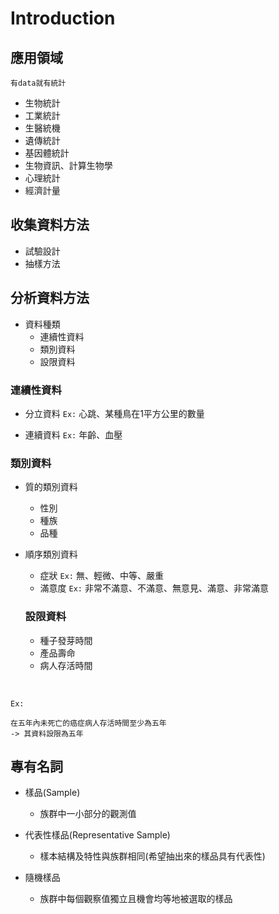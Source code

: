 # Introduction

## 應用領域
`有data就有統計`
- 生物統計
- 工業統計
- 生醫統機
- 遺傳統計
- 基因體統計
- 生物資訊、計算生物學
- 心理統計
- 經濟計量

## 收集資料方法
- 試驗設計
- 抽樣方法

## 分析資料方法
- 資料種類
  - 連續性資料
  - 類別資料
  - 設限資料

### 連續性資料
- 分立資料
`Ex:` 心跳、某種鳥在1平方公里的數量

- 連續資料
`Ex:` 年齡、血壓

### 類別資料
- 質的類別資料
  - 性別
  - 種族
  - 品種

- 順序類別資料
  - 症狀
  `Ex:` 無、輕微、中等、嚴重
  - 滿意度
  `Ex:` 非常不滿意、不滿意、無意見、滿意、非常滿意
  
  ### 設限資料
  - 種子發芽時間
  - 產品壽命
  - 病人存活時間
</br>

`Ex:`
```
在五年內未死亡的癌症病人存活時間至少為五年
-> 其資料設限為五年
```
  
## 專有名詞
- 樣品(Sample)
  - 族群中一小部分的觀測值

- 代表性樣品(Representative Sample)
  - 樣本結構及特性與族群相同(希望抽出來的樣品具有代表性)

- 隨機樣品
  - 族群中每個觀察值獨立且機會均等地被選取的樣品


